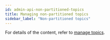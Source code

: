 ```yaml
---
id: admin-api-non-partitioned-topics
title: Managing non-partitioned topics
sidebar_label: "Non-partitioned topics"
---
```


For details of the content, refer to [manage topics](admin-api-topics).